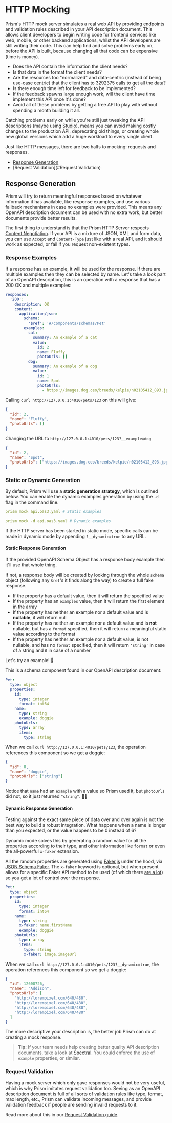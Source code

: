 # HTTP Mocking

Prism's HTTP mock server simulates a real web API by providing endpoints and validation rules described in your API description document. This allows client developers to begin writing code for frontend services like web, mobile, or other backend applications, whilst the API developers are still writing their code. This can help find and solve problems early on, before the API is built, because changing all that code can be expensive (time is money).

- Does the API contain the information the client needs?
- Is that data in the format the client needs?
- Are the resources too "normalized" and data-centric (instead of being use-case centric) that the client has to 3292375 calls to get all the data?
- Is there enough time left for feedback to be implemented?
- If the feedback spawns large enough work, will the client have time implement this API once it's done?
- Avoid all of these problems by getting a free API to play with without spending a month building it all.

Catching problems early on while you're still just tweaking the API descriptions (maybe using [Studio](https://stoplight.io/studio)), means you can avoid making costly changes to the production API, deprecating old things, or creating whole new global versions which add a huge workload to every single client.

Just like HTTP messages, there are two halfs to mocking: requests and responses.

- [Response Generation](#Response-Generation)
- [Request Validation](#Request Validation)

## Response Generation

Prism will try to return meaningful responses based on whatever information it has available, like response examples, and use various fallback mechanisms in case no examples were provided. This means any OpenAPI description document can be used with no extra work, but better documents provide better results.

The first thing to understand is that the Prism HTTP Server respects [Content Negotiation](https://developer.mozilla.org/en-US/docs/Web/HTTP/Content_negotiation). If your API is a mixture of JSON, XML and form data, you can use `Accept`
and `Content-Type` just like with a real API, and it should work as expected, or fail if you request non-existent types.

### Response Examples

If a response has an example, it will be used for the response. If there are multiple examples then they can be selected by name. Let's take a look part of an OpenAPI description, this is an operation with a response that has a 200 OK and multiple examples:

```yaml
responses:
  '200':
    description: OK
    content:
      application/json:
        schema:
          '$ref': '#/components/schemas/Pet'
        examples:
          cat:
            summary: An example of a cat
            value:
              id: 2
              name: Fluffy
              photoUrls: []
          dog:
            summary: An example of a dog
            value:
              id: 1
              name: Spot
              photoUrls:
                - https://images.dog.ceo/breeds/kelpie/n02105412_893.jpg
```

Calling `curl http://127.0.0.1:4010/pets/123` on this will give:

```json
{
  "id": 2,
  "name": "Fluffy",
  "photoUrls": []
}
```

Changing the URL to `http://127.0.0.1:4010/pets/123?__example=dog`

```json
{
  "id": 2,
  "name": "Spot",
  "photoUrls": ["https://images.dog.ceo/breeds/kelpie/n02105412_893.jpg"]
}
```

### Static or Dynamic Generation

By default, Prism will use a **static generation strategy**, which is outlined below. You can enable the dynamic examples generation by using the `-d` flag in the command line.

```yaml
prism mock api.oas3.yaml # Static examples

prism mock -d api.oas3.yaml # Dynamic examples
```

If the HTTP server has been started in static mode, specific calls can be made in dynamic mode by appending `?__dynamic=true` to any URL.

#### Static Response Generation

If the provided OpenAPI Schema Object has a response body example then it'll use that whole thing.

If not, a response body will be created by looking through the whole `schema` object (following any `$ref`'s it finds along the way) to create a full fake response.

- If the property has a default value, then it will return the specified value
- If the property has an `examples` value, then it will return the first element in the array
- If the property has neither an example nor a default value and is **nullable**, it will return null
- If the property has neither an example nor a default value and is **not** nullable, but has a `format` specified, then it will return a meaningful static value according to the format
- If the property has neither an example nor a default value, is not nullable, and has no `format` specified, then it will return `'string'` in case of a string and `0` in case of a number

Let's try an example! 🐶

This is a schema component found in our OpenAPI description document:

```yaml
Pet:
  type: object
  properties:
    id:
      type: integer
      format: int64
    name:
      type: string
      example: doggie
    photoUrls:
      type: array
      items:
        type: string
```

When we call `curl http://127.0.0.1:4010/pets/123`, the operation references this component so we get a doggie:

```json
{
  "id": 0,
  "name": "doggie",
  "photoUrls": ["string"]
}
```

Notice that `name` had an `example` with a value so Prism used it, but `photoUrls` did not, so it just returned `"string"`. 🤷‍♂️

#### Dynamic Response Generation

Testing against the exact same piece of data over and over again is not the best way to build a robust integration. What happens when a name is longer than you expected, or the value happens to be 0 instead of 6?

Dynamic mode solves this by generating a random value for all the properties according to their type, and other information like `format` or even the all-powerful `x-faker` extension.

All the random properties are generated using [Faker.js](https://github.com/marak/Faker.js) under the hood, via [JSON Schema Faker](https://github.com/json-schema-faker/json-schema-faker). The `x-faker` keyword is optional, but when present allows for a specific Faker API method to be used (of which there [are a lot](https://github.com/marak/Faker.js#api-methods)) so you get a lot of control over the response.

```yaml
Pet:
  type: object
  properties:
    id:
      type: integer
      format: int64
    name:
      type: string
      x-faker: name.firstName
      example: doggie
    photoUrls:
      type: array
      items:
        type: string
        x-faker: image.imageUrl
```

When we call `curl http://127.0.0.1:4010/pets/123?__dynamic=true`, the operation references this component so we get a doggie:

```json
{
  "id": 12608726,
  "name": "Addison",
  "photoUrls": [
    "http://lorempixel.com/640/480",
    "http://lorempixel.com/640/480",
    "http://lorempixel.com/640/480",
    "http://lorempixel.com/640/480"
  ]
}
```

The more descriptive your description is, the better job Prism can do at creating a mock response.

<!-- theme: info -->
> **Tip:** If your team needs help creating better quality API description documents, take a look at [Spectral](https://stoplight.io/spectral/). You could enforce the use of `example` properties, or similar.

### Request Validation

Having a mock server which only gave responses would not be very useful, which is why
Prism imitates request validation too. Seeing as an OpenAPI description document is
full of all sorts of validation rules like type, format, max length, etc., Prism can 
validate incoming messages, and provide validation feedback if people are sending invalid 
requests to it. 

Read more about this in our [Request Validation guide](./02-request-validation.md).
